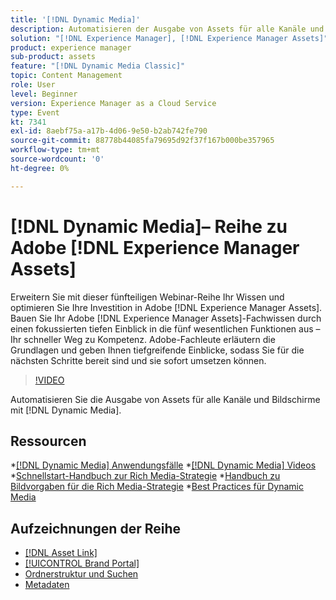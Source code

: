 ```yaml
---
title: '[!DNL Dynamic Media]'
description: Automatisieren der Ausgabe von Assets für alle Kanäle und Bildschirme
solution: "[!DNL Experience Manager], [!DNL Experience Manager Assets]"
product: experience manager
sub-product: assets
feature: "[!DNL Dynamic Media Classic]"
topic: Content Management
role: User
level: Beginner
version: Experience Manager as a Cloud Service
type: Event
kt: 7341
exl-id: 8aebf75a-a17b-4d06-9e50-b2ab742fe790
source-git-commit: 88778b44085fa79695d92f37f167b000be357965
workflow-type: tm+mt
source-wordcount: '0'
ht-degree: 0%

---
```


# [!DNL Dynamic Media]– Reihe zu Adobe [!DNL Experience Manager Assets]

Erweitern Sie mit dieser fünfteiligen Webinar-Reihe Ihr Wissen und optimieren Sie Ihre Investition in Adobe [!DNL Experience Manager Assets]. Bauen Sie Ihr Adobe [!DNL Experience Manager Assets]-Fachwissen durch einen fokussierten tiefen Einblick in die fünf wesentlichen Funktionen aus – Ihr schneller Weg zu Kompetenz. Adobe-Fachleute erläutern die Grundlagen und geben Ihnen tiefgreifende Einblicke, sodass Sie für die nächsten Schritte bereit sind und sie sofort umsetzen können.

>[!VIDEO](https://video.tv.adobe.com/v/332132/?quality=12&learn=on&hidetitle=true)

Automatisieren Sie die Ausgabe von Assets für alle Kanäle und Bildschirme mit [!DNL Dynamic Media].

## Ressourcen

*[[!DNL Dynamic Media] Anwendungsfälle](https://experienceleague.adobe.com/de/docs/experience-manager-cloud-service/content/assets/dynamicmedia/dm-journey/dm-journey-part1)
*[[!DNL Dynamic Media] Videos](https://experienceleague.adobe.com/de/docs/experience-manager-learn/assets/dynamic-media/dynamic-media-overview-feature-video-use#dynamic-media)
*[Schnellstart-Handbuch zur Rich Media-Strategie](https://www.adobe.com/content/dam/www/us/en/experience-manager/pdfs/dynamic-media-kickstart-guide-2019.pdf)
*[Handbuch zu Bildvorgaben für die Rich Media-Strategie](https://www.adobe.com/content/dam/www/us/en/experience-manager/pdfs/dynamic-media-image-preset-guide.pdf)
*[Best Practices für Dynamic Media](https://experienceleague.adobe.com/de/docs/experience-manager-cloud-service/content/assets/dynamicmedia/dm-journey/dm-best-practices)

## Aufzeichnungen der Reihe

* [[!DNL Asset Link]](asset-link.md)
* [[!UICONTROL Brand Portal]](brand-portal.md)
* [Ordnerstruktur und Suchen](folder-structure-search.md)
* [Metadaten](metadata.md)
